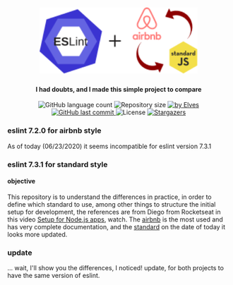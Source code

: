 <h1 align="center">
    <img alt="eslint-config-airbnb vs eslint-config-standard" title="#eslint-config-airbnb-vs-standard" src=".github/eslint_airbnb_standard.svg" height="150" />
</h1>
<h4 align="center"> 
  I had doubts, and I made this simple project to compare
</h4>
<p align="center">
  <img alt="GitHub language count" src="https://img.shields.io/github/languages/count/elvesw/test_config_eslint_airbnb_or_standard?color=%2304D361">

  <img alt="Repository size" src="https://img.shields.io/github/repo-size/elvesw/test_config_eslint_airbnb_or_standard">
	
  <a href="https://www.linkedin.com/in/elves/">
    <img alt="by Elves" src="https://img.shields.io/badge/by-Elves-%2304D361">
  </a>

  <a href="https://github.com/elvesw/test_config_eslint_airbnb_or_standard/commits/master">
    <img alt="GitHub last commit" src="https://img.shields.io/github/last-commit/elvesw/test_config_eslint_airbnb_or_standard">
  </a>

  <img alt="License" src="https://img.shields.io/badge/license-MIT-brightgreen">

   <a href="https://github.com/elvesw/test_config_eslint_airbnb_or_standard/stargazers">
    <img alt="Stargazers" src="https://img.shields.io/github/stars/elvesw/test_config_eslint_airbnb_or_standard?style=social">
  </a>
</p>

### eslint 7.2.0 for  airbnb style
As of today (06/23/2020) it seems incompatible for eslint version 7.3.1

### eslint 7.3.1  for standard style

#### objective
This repository is to understand the differences in practice, in order to define which standard to use, among other things to structure the initial setup for development, the references are from Diego from Rocketseat in this video [Setup for Node.js apps](https://youtu.be/rCeGfFk-uCk), watch.
The [airbnb](https://airbnb.io/javascript/) is the most used and has very complete documentation, and the [standard](https://standardjs.com/rules.html) on the date of today it looks more updated.

### update
... wait, I'll show you the differences, I noticed!
update, for both projects to have the same version of eslint.
